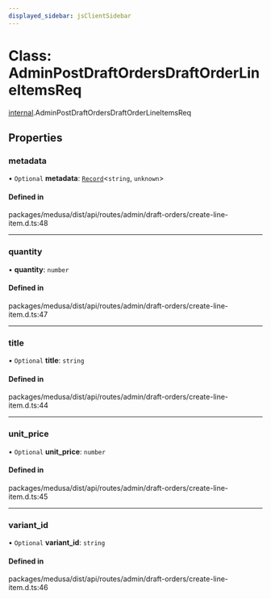 ```yaml
---
displayed_sidebar: jsClientSidebar
---
```


# Class: AdminPostDraftOrdersDraftOrderLineItemsReq

[internal](../modules/internal.md).AdminPostDraftOrdersDraftOrderLineItemsReq

## Properties

### metadata

• `Optional` **metadata**: [`Record`](../modules/internal.md#record)<`string`, `unknown`\>

#### Defined in

packages/medusa/dist/api/routes/admin/draft-orders/create-line-item.d.ts:48

___

### quantity

• **quantity**: `number`

#### Defined in

packages/medusa/dist/api/routes/admin/draft-orders/create-line-item.d.ts:47

___

### title

• `Optional` **title**: `string`

#### Defined in

packages/medusa/dist/api/routes/admin/draft-orders/create-line-item.d.ts:44

___

### unit\_price

• `Optional` **unit\_price**: `number`

#### Defined in

packages/medusa/dist/api/routes/admin/draft-orders/create-line-item.d.ts:45

___

### variant\_id

• `Optional` **variant\_id**: `string`

#### Defined in

packages/medusa/dist/api/routes/admin/draft-orders/create-line-item.d.ts:46
